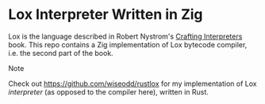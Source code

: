 # Lox Interpreter Written in Zig

Lox is the language described in Robert Nystrom's
[Crafting Interpreters](https://craftinginterpreters.com/) book.
This repo contains a Zig implementation of Lox bytecode compiler,
i.e. the second part of the book.

> [!NOTE]
> Check out <https://github.com/wiseodd/rustlox> for my implementation
> of Lox _interpreter_ (as opposed to the compiler here), written in Rust.
